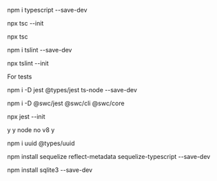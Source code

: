 npm i typescript --save-dev   

npx tsc --init 

npx tsc

npm i tslint --save-dev

npx tslint --init

For tests

npm i -D jest @types/jest ts-node --save-dev

npm i -D @swc/jest @swc/cli @swc/core

npx jest --init

y y node no v8 y

npm i uuid @types/uuid

npm install sequelize reflect-metadata sequelize-typescript --save-dev

npm install sqlite3 --save-dev

